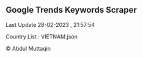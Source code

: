 

## Google Trends Keywords Scraper 
 
Last Update 28-02-2023 , 21:57:54

Country List :
VIETNAM.json



© Abdul Muttaqin 
